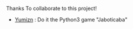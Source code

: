 Thanks To collaborate to this project!
- [Yumizn]([https://github.com/Yumizn) : Do it the Python3 game "Jaboticaba"
